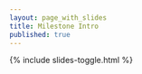 ```yaml
---
layout: page_with_slides
title: Milestone Intro
published: true
---
```


{% include slides-toggle.html %}
